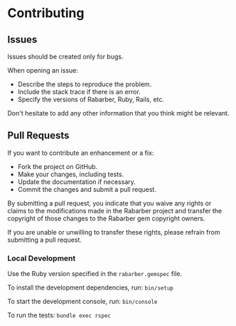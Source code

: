 # Contributing

## Issues

Issues should be created only for bugs.

When opening an issue:

- Describe the steps to reproduce the problem.
- Include the stack trace if there is an error.
- Specify the versions of Rabarber, Ruby, Rails, etc.

Don't hesitate to add any other information that you think might be relevant.

## Pull Requests

If you want to contribute an enhancement or a fix:

- Fork the project on GitHub.
- Make your changes, including tests.
- Update the documentation if necessary.
- Commit the changes and submit a pull request.

By submitting a pull request, you indicate that you waive any rights or claims to the modifications made in the Rabarber project and transfer the copyright of those changes to the Rabarber gem copyright owners.

If you are unable or unwilling to transfer these rights, please refrain from submitting a pull request.

### Local Development

Use the Ruby version specified in the `rabarber.gemspec` file.

To install the development dependencies, run: `bin/setup`

To start the development console, run: `bin/console`

To run the tests: `bundle exec rspec`
